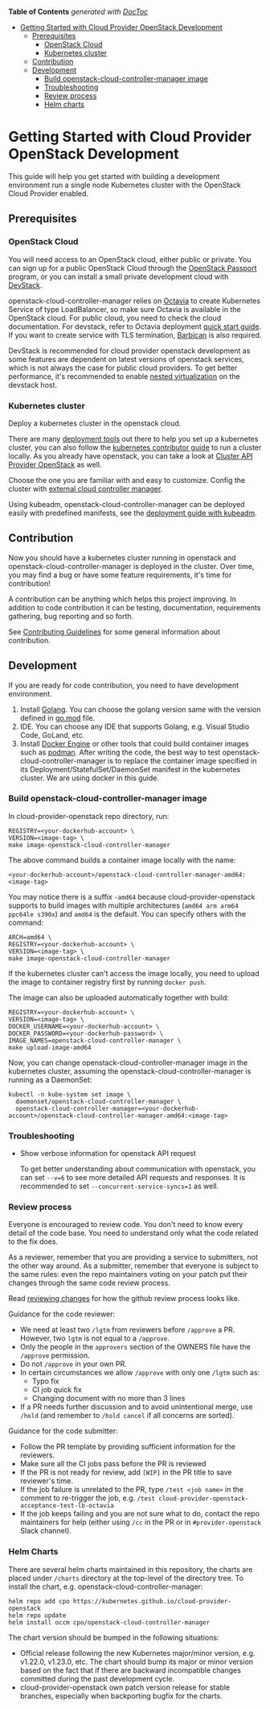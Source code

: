 <!-- START doctoc generated TOC please keep comment here to allow auto update -->
<!-- DON'T EDIT THIS SECTION, INSTEAD RE-RUN doctoc TO UPDATE -->
**Table of Contents**  *generated with [DocToc](https://github.com/thlorenz/doctoc)*

- [Getting Started with Cloud Provider OpenStack Development](#getting-started-with-cloud-provider-openstack-development)
    - [Prerequisites](#prerequisites)
        - [OpenStack Cloud](#openstack-cloud)
        - [Kubernetes cluster](#kubernetes-cluster)
    - [Contribution](#contribution)
    - [Development](#development)
        - [Build openstack-cloud-controller-manager image](#build-openstack-cloud-controller-manager-image)
        - [Troubleshooting](#troubleshooting)
        - [Review process](#review-process)
        - [Helm charts](#helm-charts)

<!-- END doctoc generated TOC please keep comment here to allow auto update -->

# Getting Started with Cloud Provider OpenStack Development

This guide will help you get started with building a development environment run a single node Kubernetes cluster with the OpenStack Cloud Provider
enabled.


## Prerequisites

### OpenStack Cloud
You will need access to an OpenStack cloud, either public or private. You can sign up
for a public OpenStack Cloud through the [OpenStack Passport](https://www.openstack.org/passport)
program, or you can install a small private development cloud with
[DevStack](https://docs.openstack.org/devstack/latest/).

openstack-cloud-controller-manager relies on [Octavia](https://docs.openstack.org/octavia/latest/) to create Kubernetes Service of type LoadBalancer, so make sure Octavia is available in the OpenStack cloud. For public cloud, you need to check the cloud documentation. For devstack, refer to Octavia deployment [quick start guide](https://docs.openstack.org/octavia/latest/contributor/guides/dev-quick-start.html). If you want to create service with TLS termination, [Barbican](https://docs.openstack.org/barbican/latest/) is also required.

DevStack is recommended for cloud provider openstack development as some features are dependent on latest versions of openstack services, which is not always the case for public cloud providers. To get better performance, it's recommended to enable [nested virtualization](https://docs.openstack.org/devstack/latest/guides/devstack-with-nested-kvm.html) on the devstack host.

### Kubernetes cluster
Deploy a kubernetes cluster in the openstack cloud.

There are many [deployment tools](https://kubernetes.io/docs/tasks/tools/) out there to help you set up a kubernetes cluster, you can also follow the [kubernetes contributor guide](https://github.com/kubernetes/community/blob/master/contributors/devel/running-locally.md) to run a cluster locally. As you already have openstack, you can take a look at [Cluster API Provider OpenStack](https://github.com/kubernetes-sigs/cluster-api-provider-openstack) as well.

Choose the one you are familiar with and easy to customize. Config the cluster with [external cloud controller manager](https://kubernetes.io/docs/tasks/administer-cluster/running-cloud-controller).

Using kubeadm, openstack-cloud-controller-manager can be deployed easily with predefined manifests, see the [deployment guide with kubeadm](openstack-cloud-controller-manager/using-openstack-cloud-controller-manager.md#deploy-a-kubernetes-cluster-with-openstack-cloud-controller-manager-using-kubeadm).


## Contribution
Now you should have a kubernetes cluster running in openstack and openstack-cloud-controller-manager is deployed in the cluster. Over time, you may find a bug or have some feature requirements, it's time for contribution!

A contribution can be anything which helps this project improving. In addition to code contribution it can be testing, documentation, requirements gathering, bug reporting and so forth.

See [Contributing Guidelines](../CONTRIBUTING.md) for some general information about contribution.


## Development
If you are ready for code contribution, you need to have development environment.

1. Install [Golang](https://golang.org/doc/install). You can choose the golang version same with the version defined in [go.mod](https://github.com/kubernetes/cloud-provider-openstack/blob/master/go.mod#L3) file.
1. IDE. You can choose any IDE that supports Golang, e.g. Visual Studio Code, GoLand, etc.
1. Install [Docker Engine](https://docs.docker.com/engine/install/) or other tools that could build container images such as [podman](https://podman.io/). After writing the code, the best way to test openstack-cloud-controller-manager is to replace the container image specified in its Deployment/StatefulSet/DaemonSet manifest in the kubernetes cluster. We are using docker in this guide.

### Build openstack-cloud-controller-manager image
In cloud-provider-openstack repo directory, run:

```
REGISTRY=<your-dockerhub-account> \
VERSION=<image-tag> \
make image-openstack-cloud-controller-manager
```

The above command builds a container image locally with the name:

```
<your-dockerhub-account>/openstack-cloud-controller-manager-amd64:<image-tag>
```

You may notice there is a suffix `-amd64` because cloud-provider-openstack supports to build images with multiple architectures (`amd64 arm arm64 ppc64le s390x`) and `amd64` is the default. You can specify others with the command:

```
ARCH=amd64 \
REGISTRY=<your-dockerhub-account> \
VERSION=<image-tag> \
make image-openstack-cloud-controller-manager
```

If the kubernetes cluster can't access the image locally, you need to upload the image to container registry first by running `docker push`.


The image can also be uploaded automatically together with build:

```
REGISTRY=<your-dockerhub-account> \
VERSION=<image-tag> \
DOCKER_USERNAME=<your-dockerhub-account> \
DOCKER_PASSWORD=<your-dockerhub-password> \
IMAGE_NAMES=openstack-cloud-controller-manager \
make upload-image-amd64
```

Now, you can change openstack-cloud-controller-manager image in the kubernetes cluster, assuming the openstack-cloud-controller-manager is running as a DaemonSet:

```
kubectl -n kube-system set image \
  daemonset/openstack-cloud-controller-manager \
  openstack-cloud-controller-manager=<your-dockerhub-account>/openstack-cloud-controller-manager-amd64:<image-tag>
```

### Troubleshooting
* Show verbose information for openstack API request

  To get better understanding about communication with openstack, you can set `--v=6` to see more detailed API requests and responses. It is recommended to set `--concurrent-service-syncs=1` as well.

### Review process
Everyone is encouraged to review code. You don't need to know every detail of the code base. You need to understand only what the code related to the fix does.

As a reviewer, remember that you are providing a service to submitters, not the other way around. As a submitter, remember that everyone is subject to the same rules: even the repo maintainers voting on your patch put their changes through the same code review process.

Read [reviewing changes](https://docs.github.com/en/github/collaborating-with-issues-and-pull-requests/reviewing-changes-in-pull-requests) for how the github review process looks like.

Guidance for the code reviewer:

* We need at least two `/lgtm` from reviewers before `/approve` a PR. However, two `lgtm` is not equal to a `/approve`.
* Only the people in the `approvers` section of the OWNERS file have the `/approve` permission.
* Do not `/approve` in your own PR.
* In certain circumstances we allow `/approve` with only one `/lgtm` such as:
  * Typo fix
  * CI job quick fix
  * Changing document with no more than 3 lines
* If a PR needs further discussion and to avoid unintentional merge, use `/hold` (and remember to `/hold cancel` if all concerns are sorted).

Guidance for the code submitter:

* Follow the PR template by providing sufficient information for the reviewers.
* Make sure all the CI jobs pass before the PR is reviewed
* If the PR is not ready for review, add `[WIP]` in the PR title to save reviewer's time.
* If the job failure is unrelated to the PR, type `/test <job name>` in the comment to re-trigger the job, e.g. `/test cloud-provider-openstack-acceptance-test-lb-octavia`
* If the job keeps failing and you are not sure what to do, contact the repo maintainers for help (either using `/cc` in the PR or in `#provider-openstack` Slack channel).

### Helm Charts

There are several helm charts maintained in this repository, the charts are placed under `/charts` directory at the top-level of the directory tree. To install the chart, e.g. openstack-cloud-controller-manager:

```shell
helm repo add cpo https://kubernetes.github.io/cloud-provider-openstack
helm repo update
helm install occm cpo/openstack-cloud-controller-manager
```

The chart version should be bumped in the following situations:

* Official release following the new Kubernetes major/minor version, e.g. v1.22.0, v1.23.0, etc. The chart should bump its major or minor version based on the fact that if there are backward incompatible changes committed during the past development cycle.
* cloud-provider-openstack own patch version release for stable branches, especially when backporting bugfix for the charts.
